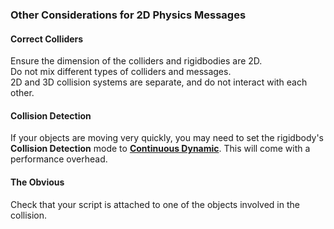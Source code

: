 ### Other Considerations for 2D Physics Messages
#### Correct Colliders
Ensure the dimension of the colliders and rigidbodies are 2D.  
Do not mix different types of colliders and messages.  
2D and 3D collision systems are separate, and do not interact with each other.
#### Collision Detection
If your objects are moving very quickly, you may need to set the rigidbody's **Collision Detection** mode to [**Continuous Dynamic**](https://docs.unity3d.com/Manual/ContinuousCollisionDetection.html). This will come with a performance overhead.
#### The Obvious
Check that your script is attached to one of the objects involved in the collision.